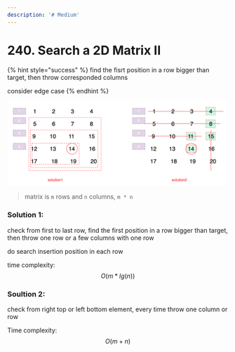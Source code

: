 ```yaml
---
description: '# Medium'
---
```


# 240. Search a 2D Matrix II

{% hint style="success" %}
find the fisrt position in a row bigger than target, then throw corresponded columns

consider edge case
{% endhint %}

![](../../.gitbook/assets/wechatimg630.png)

> matrix is `m` rows and `n` columns, `m * n`

### Solution 1:

check from first to last row, find the first position in a row bigger than target, then throw one row or a few columns with one row

do search insertion position in each row

time complexity: $$O(m*lg(n))$$ 

### Soultion 2:

check from right top or left bottom element, every time throw one column or row

Time complexity: $$O(m+n)$$ 



